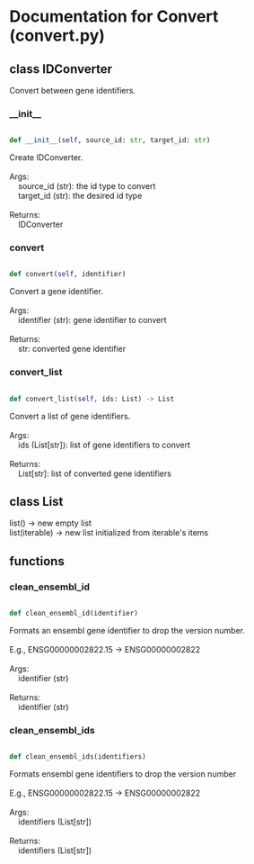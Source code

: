 # Documentation for Convert (convert.py)

## class IDConverter
Convert between gene identifiers.
### \_\_init\_\_
```py

def __init__(self, source_id: str, target_id: str)

```



Create IDConverter.<br /><br />Args:<br />&nbsp;&nbsp;&nbsp;&nbsp;source_id (str): the id type to convert<br />&nbsp;&nbsp;&nbsp;&nbsp;target_id (str): the desired id type<br /><br />Returns:<br />&nbsp;&nbsp;&nbsp;&nbsp;IDConverter


### convert
```py

def convert(self, identifier)

```



Convert a gene identifier.<br /><br />Args:<br />&nbsp;&nbsp;&nbsp;&nbsp;identifier (str): gene identifier to convert<br /><br />Returns:<br />&nbsp;&nbsp;&nbsp;&nbsp;str: converted gene identifier


### convert\_list
```py

def convert_list(self, ids: List) -> List

```



Convert a list of gene identifiers.<br /><br />Args:<br />&nbsp;&nbsp;&nbsp;&nbsp;ids (List[str]): list of gene identifiers to convert<br /><br />Returns:<br />&nbsp;&nbsp;&nbsp;&nbsp;List[str]: list of converted gene identifiers




## class List
list() -> new empty list<br />list(iterable) -> new list initialized from iterable's items


## functions

### clean\_ensembl\_id
```py

def clean_ensembl_id(identifier)

```



Formats an ensembl gene identifier to drop the version number.<br /><br />E.g., ENSG00000002822.15 -> ENSG00000002822<br /><br />Args:<br />&nbsp;&nbsp;&nbsp;&nbsp;identifier (str)<br /><br />Returns:<br />&nbsp;&nbsp;&nbsp;&nbsp;identifier (str)


### clean\_ensembl\_ids
```py

def clean_ensembl_ids(identifiers)

```



Formats ensembl gene identifiers to drop the version number<br /><br />E.g., ENSG00000002822.15 -> ENSG00000002822<br /><br />Args:<br />&nbsp;&nbsp;&nbsp;&nbsp;identifiers (List[str])<br /><br />Returns:<br />&nbsp;&nbsp;&nbsp;&nbsp;identifiers (List[str])

